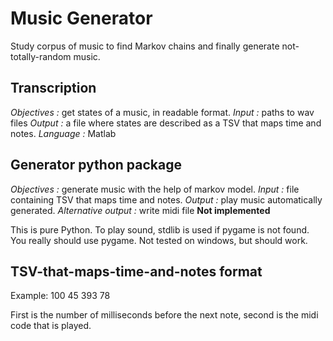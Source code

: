 # Music Generator
Study corpus of music to find Markov chains and finally generate not-totally-random music.



## Transcription
_Objectives :_ get states of a music, in readable format.
_Input :_ paths to wav files
_Output :_ a file where states are described as a TSV that maps time and notes.
_Language :_ Matlab


## Generator python package
_Objectives :_ generate music with the help of markov model.
_Input :_ file containing TSV that maps time and notes.
_Output :_ play music automatically generated.
_Alternative output :_ write midi file  **Not implemented**

This is pure Python. To play sound, stdlib is used if pygame is not found.
You really should use pygame.
Not tested on windows, but should work.



## TSV-that-maps-time-and-notes format
Example:
    100 45
    393 78

First is the number of milliseconds before the next note, second is the midi code that is played.
